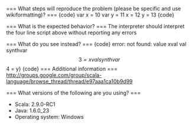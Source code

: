 === What steps will reproduce the problem (please be specific and use wikiformatting)? ===
{code}
var x = 10
var y = 11
x = 12
y = 13 
{code} 



=== What is the expected behavior? ===
The interpreter should interpret the four line script above without reporting any errors


=== What do you see instead? ===
{code}
error: not found: value xval
val synthvar$$3 = xval synthvar$$4 = y} 
{code}
=== Additional information ===
http://groups.google.com/group/scala-language/browse_thread/thread/e97aaa1ca10b9d99

=== What versions of the following are you using? ===
  - Scala: 2.9.0-RC1
  - Java: 1.6.0_23
  - Operating system: Windows 

